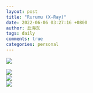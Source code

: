 ```yaml
---
layout: post
title: "Rurumu (X-Ray)"
date: 2022-06-06 03:27:16 +0800
author: 丘海东 
tags: daily
comments: true
categories: personal
---
```

![](https://ac2-o.namu.la/20210320/16689a5d9e992392465b6e1378a1e1c047e2c9dbdb5dc56f8c91dd1697836b30.png?type=orig)  
<!--more-->  
![](https://ac2-o.namu.la/20210320/96dbbd2bf704758b335c0a5b9345003d3f8f5f0f6ec5d7d609ddd7e92ec52635.png?type=orig)  
![](https://ac2-o.namu.la/20210320/eed6e6f81f0c9199116636032a1406bd6edb78767620e1adc407f052eb7372d1.png?type=orig)  
![](https://ac2-o.namu.la/20210320/02f7d96eae591f9a852df15232bf65752566955f11db576444aa40c21033644d.png?type=orig)  
